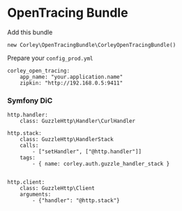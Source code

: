 # OpenTracing Bundle

Add this bundle

```
new Corley\OpenTracingBundle\CorleyOpenTracingBundle()
```

Prepare your `config_prod.yml`

```
corley_open_tracing:
    app_name: "your.application.name"
    zipkin: "http://192.168.0.5:9411"
```

### Symfony DiC

```
http.handler:
    class: GuzzleHttp\Handler\CurlHandler

http.stack:
    class: GuzzleHttp\HandlerStack
    calls:
        - ["setHandler", ["@http.handler"]]
    tags:
        - { name: corley.auth.guzzle_handler_stack }


http.client:
    class: GuzzleHttp\Client
    arguments:
        - {"handler": "@http.stack"}
```

